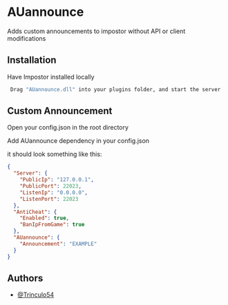
# AUannounce

Adds custom announcements to impostor without API or client modifications


## Installation 

Have Impostor installed locally

```bash 
 Drag "AUannounce.dll" into your plugins folder, and start the server
```
    
## Custom Announcement

Open your config.json in the root directory

Add AUannounce dependency in your config.json

it should look something like this:
```json
{
  "Server": {
    "PublicIp": "127.0.0.1",
    "PublicPort": 22023,
    "ListenIp": "0.0.0.0",
    "ListenPort": 22023
  },
  "AntiCheat": {
    "Enabled": true,
    "BanIpFromGame": true
  },
  "AUannounce": {
    "Announcement": "EXAMPLE"
  }
}

```

  
## Authors

- [@Trinculo54](https://www.github.com/Trinculo54)

  
